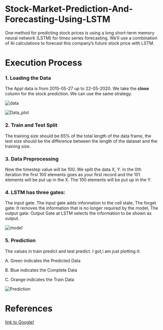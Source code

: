 # Stock-Market-Prediction-And-Forecasting-Using-LSTM
One method for predicting stock prices is using a long short-term memory neural network (LSTM) for times series forecasting.
We’ll use a combination of AI calculations to forecast this company’s future stock price with LSTM.

# Execution Process
### 1. Loading the Data
The Appl data is from 2015-05-27 up to 22-05-2020. We take the **close** column for the stock prediction. We can use the same strategy.

![data](https://user-images.githubusercontent.com/59818604/132550808-de828f36-f1f5-4143-8990-26aa8b55e0a0.png)

![Data_plot](https://user-images.githubusercontent.com/59818604/132552038-7d479ef9-4fd9-49af-9100-15c4ebc59cce.png)

### 2. Train and Test Split
The training size should be 65% of the total length of the data frame, the test size should be the difference between the length of the dataset and the training size.
### 3. Data Preprocessing
Now the timestep value will be 100. We split the data X, Y. In the 0th iteration the first 100 elements goes as your first record and the 101 elements will be put up in the X. The 100 elements will be put up in the Y.
### 4. LSTM has three gates:
The input gate: The input gate adds information to the cell state,
The forget gate: It removes the information that is no longer required by the model,
The output gate: Output Gate at LSTM selects the information to be shown as output.

![model](https://user-images.githubusercontent.com/59818604/132559522-8eb5ab89-32fe-4214-933c-f420855fc22c.png)

### 5. Prediction
The values in train predict and test predict. I got,i am just plotting it:

A. Green indicates the Predicted Data

B. Blue indicates the Complete Data

C. Orange indicates the Train Data

![Prediction](https://user-images.githubusercontent.com/59818604/132559563-c0747f26-7bec-497f-a2ea-83e7c8c93ef9.png)

# References
[link to Google!](https://github.com/mwitiderrick/stockprice)


